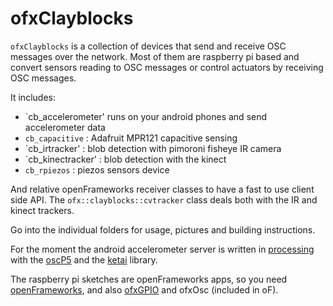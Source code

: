 ofxClayblocks
==============
`ofxClayblocks` is a collection of devices that send and receive OSC messages over the network. Most of them are raspberry pi based and convert sensors reading to OSC messages or control actuators by receiving OSC messages.

It includes:
- `cb_accelerometer' runs on your android phones and send accelerometer data
- `cb_capacitive` : Adafruit MPR121 capacitive sensing
- `cb_irtracker' : blob detection with pimoroni fisheye IR camera
- `cb_kinectracker' : blob detection with the kinect
- `cb_rpiezos` : piezos sensors device

And relative openFrameworks receiver classes to have a fast to use client side API. The `ofx::clayblocks::cvtracker` class deals both with the IR and kinect trackers.

Go into the individual folders for usage, pictures and building instructions.

For the moment the android accelerometer server is written in [processing](https://processing.org/) with the [oscP5](http://www.sojamo.de/libraries/oscP5/) and the [ketai](http://ketai.org/) library.

The raspberry pi sketches are openFrameworks apps, so you need [openFrameworks](https://openframeworks.cc/), and also [ofxGPIO](https://github.com/kashimAstro/ofxGPIO) and ofxOsc (included in oF).
